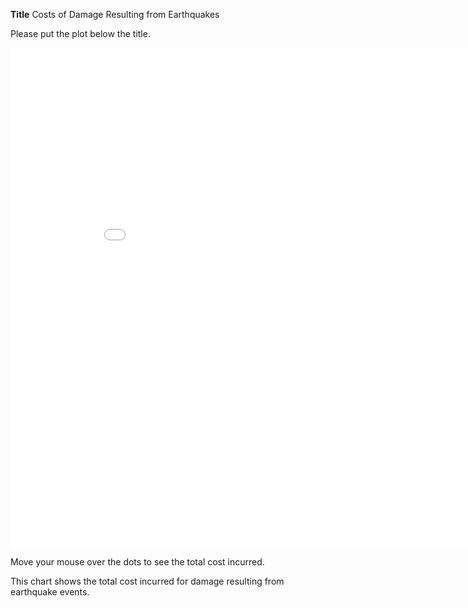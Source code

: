 **Title**
Costs of Damage Resulting from Earthquakes

Please put the plot below the title.
<iframe width="900" height="800" frameborder="0" scrolling="no" src="//plot.ly/~dlromanoff/143.embed"></iframe>

Move your mouse over the dots to see the total cost incurred.

This chart shows the total cost incurred for damage resulting from earthquake events. 